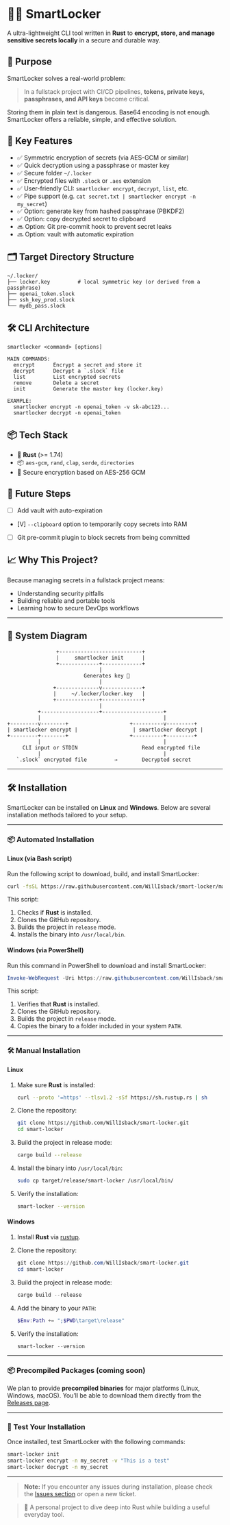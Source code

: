 # 🦀🔐 SmartLocker

A ultra-lightweight CLI tool written in **Rust** to **encrypt, store, and manage sensitive secrets locally** in a secure and durable way.

## 🚀 Purpose

SmartLocker solves a real-world problem:

> In a fullstack project with CI/CD pipelines, **tokens, private keys, passphrases, and API keys** become critical.

Storing them in plain text is dangerous. Base64 encoding is not enough. SmartLocker offers a reliable, simple, and effective solution.

## 🎯 Key Features

- ✅ Symmetric encryption of secrets (via AES-GCM or similar)
- ✅ Quick decryption using a passphrase or master key
- ✅ Secure folder `~/.locker`
- ✅ Encrypted files with `.slock` or `.aes` extension
- ✅ User-friendly CLI: `smartlocker encrypt`, `decrypt`, `list`, etc.
- ✅ Pipe support (e.g. `cat secret.txt | smartlocker encrypt -n my_secret`)
- ✅ Option: generate key from hashed passphrase (PBKDF2)
- ✅ Option: copy decrypted secret to clipboard
- 🔜 Option: Git pre-commit hook to prevent secret leaks
- 🔜 Option: vault with automatic expiration

## 🗂️ Target Directory Structure

```
~/.locker/
├── locker.key         # local symmetric key (or derived from a passphrase)
├── openai_token.slock
├── ssh_key_prod.slock
└── mydb_pass.slock
```

## 🛠️ CLI Architecture

```
smartlocker <command> [options]

MAIN COMMANDS:
  encrypt      Encrypt a secret and store it
  decrypt      Decrypt a `.slock` file
  list         List encrypted secrets
  remove       Delete a secret
  init         Generate the master key (locker.key)

EXAMPLE:
  smartlocker encrypt -n openai_token -v sk-abc123...
  smartlocker decrypt -n openai_token
```

## 📦 Tech Stack

- 🦀 **Rust** (>= 1.74)
- 📦 `aes-gcm`, `rand`, `clap`, `serde`, `directories`
- 🔐 Secure encryption based on AES-256 GCM

## 🧱 Future Steps

- [ ] Add vault with auto-expiration
- [V] `--clipboard` option to temporarily copy secrets into RAM
- [ ] Git pre-commit plugin to block secrets from being committed

## 📈 Why This Project?

Because managing secrets in a fullstack project means:

- Understanding security pitfalls
- Building reliable and portable tools
- Learning how to secure DevOps workflows

---

## 🧠 System Diagram

```
                +---------------------------+
                |     smartlocker init      |
                +-------------+-------------+
                              |
                         Generates key 🔑
                              |
               +--------------v-------------+
               |     ~/.locker/locker.key   |
               +--------------+-------------+
                              |
          +-------------------+--------------------+
          |                                        |
+---------v--------+                    +----------v---------+
| smartlocker encrypt |                  | smartlocker decrypt |
+---------+--------+                    +----------+---------+
          |                                        |
     CLI input or STDIN                     Read encrypted file
          |                                        |
   `.slock` encrypted file         →        Decrypted secret
```

---

## 🛠️ Installation

SmartLocker can be installed on **Linux** and **Windows**. Below are several installation methods tailored to your setup.

---

### 📦 Automated Installation

#### **Linux (via Bash script)**

Run the following script to download, build, and install SmartLocker:

```bash
curl -fsSL https://raw.githubusercontent.com/WillIsback/smart-locker/main/install.sh | bash
```

This script:
1. Checks if **Rust** is installed.
2. Clones the GitHub repository.
3. Builds the project in `release` mode.
4. Installs the binary into `/usr/local/bin`.

#### **Windows (via PowerShell)**

Run this command in PowerShell to download and install SmartLocker:

```powershell
Invoke-WebRequest -Uri https://raw.githubusercontent.com/WillIsback/smart-locker/main/install.ps1 -OutFile install.ps1; ./install.ps1
```

This script:
1. Verifies that **Rust** is installed.
2. Clones the GitHub repository.
3. Builds the project in `release` mode.
4. Copies the binary to a folder included in your system `PATH`.

---

### 🛠️ Manual Installation

#### **Linux**

1. Make sure **Rust** is installed:
   ```bash
   curl --proto '=https' --tlsv1.2 -sSf https://sh.rustup.rs | sh
   ```

2. Clone the repository:
   ```bash
   git clone https://github.com/WillIsback/smart-locker.git
   cd smart-locker
   ```

3. Build the project in release mode:
   ```bash
   cargo build --release
   ```

4. Install the binary into `/usr/local/bin`:
   ```bash
   sudo cp target/release/smart-locker /usr/local/bin/
   ```

5. Verify the installation:
   ```bash
   smart-locker --version
   ```

#### **Windows**

1. Install **Rust** via [rustup](https://rustup.rs/).

2. Clone the repository:
   ```powershell
   git clone https://github.com/WillIsback/smart-locker.git
   cd smart-locker
   ```

3. Build the project in release mode:
   ```powershell
   cargo build --release
   ```

4. Add the binary to your `PATH`:
   ```powershell
   $Env:Path += ";$PWD\target\release"
   ```

5. Verify the installation:
   ```powershell
   smart-locker --version
   ```

---

### 📦 Precompiled Packages (coming soon)

We plan to provide **precompiled binaries** for major platforms (Linux, Windows, macOS). You’ll be able to download them directly from the [Releases page](https://github.com/WillIsback/smart-locker.git/1.0.0).

---

### 🧪 Test Your Installation

Once installed, test SmartLocker with the following commands:

```bash
smart-locker init
smart-locker encrypt -n my_secret -v "This is a test"
smart-locker decrypt -n my_secret
```

---

> **Note:** If you encounter any issues during installation, please check the [Issues section](https://github.com/WillIsback/smart-locker/issues) or open a new ticket.

> 🔐 A personal project to dive deep into Rust while building a useful everyday tool.
```

